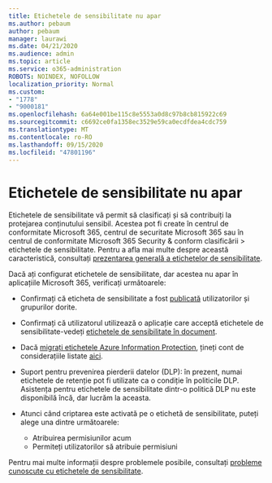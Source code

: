 ```yaml
---
title: Etichetele de sensibilitate nu apar
ms.author: pebaum
author: pebaum
manager: laurawi
ms.date: 04/21/2020
ms.audience: admin
ms.topic: article
ms.service: o365-administration
ROBOTS: NOINDEX, NOFOLLOW
localization_priority: Normal
ms.custom:
- "1778"
- "9000181"
ms.openlocfilehash: 6a64e001be115c8e5553a0d8c97b8cb815922c69
ms.sourcegitcommit: c6692ce0fa1358ec3529e59ca0ecdfdea4cdc759
ms.translationtype: MT
ms.contentlocale: ro-RO
ms.lasthandoff: 09/15/2020
ms.locfileid: "47801196"
---
```

# <a name="sensitivity-labels-not-appearing"></a>Etichetele de sensibilitate nu apar

Etichetele de sensibilitate vă permit să clasificați și să contribuiți la protejarea conținutului sensibil. Acestea pot fi create în centrul de conformitate Microsoft 365, centrul de securitate Microsoft 365 sau în centrul de conformitate Microsoft 365 Security & conform clasificării > etichetele de sensibilitate. Pentru a afla mai multe despre această caracteristică, consultați [prezentarea generală a etichetelor de sensibilitate](https://docs.microsoft.com/microsoft-365/compliance/sensitivity-labels).

Dacă ați configurat etichetele de sensibilitate, dar acestea nu apar în aplicațiile Microsoft 365, verificați următoarele:

- Confirmați că eticheta de sensibilitate a fost [publicată](https://docs.microsoft.com/microsoft-365/compliance/sensitivity-labels#what-label-policies-can-do) utilizatorilor și grupurilor dorite.

- Confirmați că utilizatorul utilizează o aplicație care acceptă etichetele de sensibilitate-vedeți [etichetele de sensibilitate în document](https://support.office.com/article/apply-sensitivity-labels-to-your-documents-and-email-within-office-2f96e7cd-d5a4-403b-8bd7-4cc636bae0f9?#bkmk_whereavailable).

- Dacă [migrați etichetele Azure Information Protection](https://docs.microsoft.com/azure/information-protection/configure-policy-migrate-labels), țineți cont de considerațiile listate [aici](https://docs.microsoft.com/azure/information-protection/configure-policy-migrate-labels#considerations-for-unified-labels).

- Suport pentru prevenirea pierderii datelor (DLP): în prezent, numai etichetele de retenție pot fi utilizate ca o condiție în politicile DLP.  Asistența pentru etichetele de sensibilitate dintr-o politică DLP nu este disponibilă încă, dar lucrăm la aceasta.

- Atunci când criptarea este activată pe o etichetă de sensibilitate, puteți alege una dintre următoarele:
    - Atribuirea permisiunilor acum
    - Permiteți utilizatorilor să atribuie permisiuni


Pentru mai multe informații despre problemele posibile, consultați [probleme cunoscute cu etichetele de sensibilitate](https://support.office.com/article/known-issues-with-sensitivity-labels-in-office-b169d687-2bbd-4e21-a440-7da1b2743edc).
